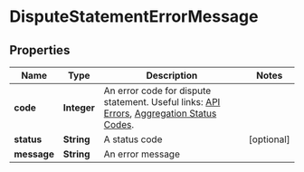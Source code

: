 

# DisputeStatementErrorMessage


## Properties

| Name | Type | Description | Notes |
|------------ | ------------- | ------------- | -------------|
|**code** | **Integer** | An error code for dispute statement. Useful links: [API Errors](https://developer.mastercard.com/open-banking-us/documentation/errors/), [Aggregation Status Codes](https://developer.mastercard.com/open-banking-us/documentation/products/manage/aggregation-status-codes/). |  |
|**status** | **String** | A status code |  [optional] |
|**message** | **String** | An error message |  |



